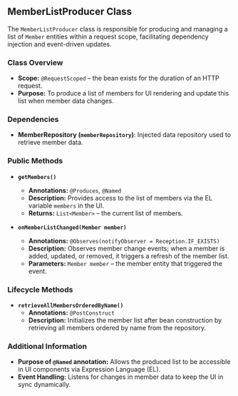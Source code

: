 ## MemberListProducer Class

The `MemberListProducer` class is responsible for producing and managing a list of `Member` entities within a request scope, facilitating dependency injection and event-driven updates.

### Class Overview
- **Scope:** `@RequestScoped` – the bean exists for the duration of an HTTP request.
- **Purpose:** To produce a list of members for UI rendering and update this list when member data changes.

### Dependencies
- **MemberRepository (`memberRepository`)**: Injected data repository used to retrieve member data.

### Public Methods
- **`getMembers()`**
  - **Annotations:** `@Produces`, `@Named`
  - **Description:** Provides access to the list of members via the EL variable `members` in the UI.
  - **Returns:** `List<Member>` – the current list of members.

- **`onMemberListChanged(Member member)`**
  - **Annotations:** `@Observes(notifyObserver = Reception.IF_EXISTS)`
  - **Description:** Observes member change events; when a member is added, updated, or removed, it triggers a refresh of the member list.
  - **Parameters:** `Member member` – the member entity that triggered the event.

### Lifecycle Methods
- **`retrieveAllMembersOrderedByName()`**
  - **Annotations:** `@PostConstruct`
  - **Description:** Initializes the member list after bean construction by retrieving all members ordered by name from the repository.

### Additional Information
- **Purpose of `@Named` annotation:** Allows the produced list to be accessible in UI components via Expression Language (EL).
- **Event Handling:** Listens for changes in member data to keep the UI in sync dynamically.